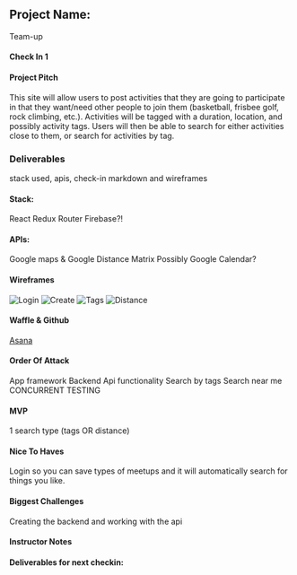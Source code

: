 ## Project Name:
Team-up

#### Check In 1

#### Project Pitch
This site will allow users to post activities that they are going to participate in that they want/need other people to join them (basketball, frisbee golf, rock climbing, etc.). Activities will be tagged with a duration, location, and possibly activity tags. Users will then be able to search for either activities close to them, or search for activities by tag.


### Deliverables
stack used, apis, check-in markdown and wireframes

#### Stack:
React
Redux
Router
Firebase?!

#### APIs:
Google maps & Google Distance Matrix
Possibly Google Calendar?

#### Wireframes
![Login](https://github.com/EricMellow/front-end-submissions-public/blob/master/1801/mod-3/personal-projects/login-wireframe.jpg)
![Create](https://github.com/EricMellow/front-end-submissions-public/blob/master/1801/mod-3/personal-projects/meetup-wireframe.jpg)
![Tags](https://github.com/EricMellow/front-end-submissions-public/blob/master/1801/mod-3/personal-projects/tags-wireframe.jpg)
![Distance](https://github.com/EricMellow/front-end-submissions-public/blob/master/1801/mod-3/personal-projects/distance-wireframe.jpg)

#### Waffle & Github
[Asana](https://app.asana.com/0/685034069162996/board)

#### Order Of Attack
App framework
Backend
Api functionality
Search by tags
Search near me
CONCURRENT TESTING

#### MVP
1 search type (tags OR distance)

#### Nice To Haves
Login so you can save types of meetups and it will automatically search for things you like.

#### Biggest Challenges
Creating the backend and working with the api

#### Instructor Notes

#### Deliverables for next checkin:
